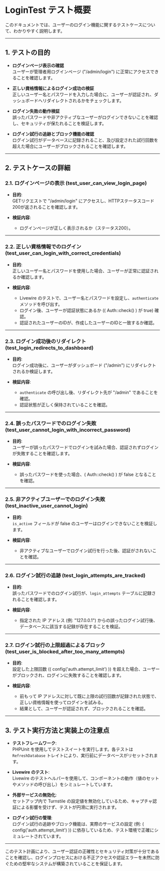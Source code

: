 # LoginTest テスト概要

このドキュメントでは、ユーザーのログイン機能に関するテストケースについて、わかりやすく説明します。

---

## 1. テストの目的

- **ログインページ表示の確認**  
  ユーザーが管理者用ログインページ ("/admin/login") に正常にアクセスできることを確認します。

- **正しい資格情報によるログイン成功の検証**  
  正しいユーザー名とパスワードを入力した場合に、ユーザーが認証され、ダッシュボードへリダイレクトされるかをチェックします。

- **ログイン失敗の動作検証**  
  誤ったパスワードや非アクティブなユーザーがログインできないことを確認し、セキュリティが保たれることを検証します。

- **ログイン試行の追跡とブロック機能の確認**  
  ログイン試行がデータベースに記録されること、及び設定された試行回数を超えた場合にユーザーがブロックされることを確認します。

---

## 2. テストケースの詳細

### 2.1. ログインページの表示 (test_user_can_view_login_page)
- **目的**:  
  GETリクエストで "/admin/login" にアクセスし、HTTPステータスコード200が返されることを確認します。

- **検証内容**:  
  - ログインページが正しく表示されるか（ステータス200）。

---

### 2.2. 正しい資格情報でのログイン (test_user_can_login_with_correct_credentials)
- **目的**:  
  正しいユーザー名とパスワードを使用した場合、ユーザーが正常に認証されるか確認します。

- **検証内容**:  
  - Livewire のテストで、ユーザー名とパスワードを設定し、`authenticate` メソッドを呼び出す。
  - ログイン後、ユーザーが認証状態にあるか (\( Auth::check() \) が true) 確認。
  - 認証されたユーザーのIDが、作成したユーザーのIDと一致するか確認。

---

### 2.3. ログイン成功後のリダイレクト (test_login_redirects_to_dashboard)
- **目的**:  
  ログイン成功後に、ユーザーがダッシュボード ("/admin") にリダイレクトされるか検証します。

- **検証内容**:  
  - `authenticate` の呼び出し後、リダイレクト先が "/admin" であることを確認。
  - 認証状態が正しく保持されていることを確認。

---

### 2.4. 誤ったパスワードでのログイン失敗 (test_user_cannot_login_with_incorrect_password)
- **目的**:  
  ユーザーが誤ったパスワードでログインを試みた場合、認証されずログインが失敗することを確認します。

- **検証内容**:  
  - 誤ったパスワードを使った場合、\( Auth::check() \) が false となることを確認。

---

### 2.5. 非アクティブユーザーでのログイン失敗 (test_inactive_user_cannot_login)
- **目的**:  
  `is_active` フィールドが false のユーザーはログインできないことを検証します。

- **検証内容**:  
  - 非アクティブなユーザーでログイン試行を行った後、認証がされないことを確認。

---

### 2.6. ログイン試行の追跡 (test_login_attempts_are_tracked)
- **目的**:  
  誤ったパスワードでのログイン試行が、`login_attempts` テーブルに記録されることを確認します。

- **検証内容**:  
  - 指定された IP アドレス (例: "127.0.0.1") からの誤ったログイン試行後、データベースに該当する記録が存在することを検証。

---

### 2.7. ログイン試行の上限超過によるブロック (test_user_is_blocked_after_too_many_attempts)
- **目的**:  
  設定した上限回数 (\( config('auth.attempt_limit') \)) を超えた場合、ユーザーがブロックされ、ログインに失敗することを確認します。

- **検証内容**:  
  - 前もって IP アドレスに対して既に上限の試行回数が記録された状態で、正しい資格情報を使ってログインを試みる。
  - 結果として、ユーザーが認証されず、ブロックされることを確認。

---

## 3. テスト実行方法と実装上の注意点

- **テストフレームワーク**:  
  PHPUnit を使用してテストスイートを実行します。各テストは `RefreshDatabase` トレイトにより、実行前にデータベースがリセットされます。

- **Livewire のテスト**:  
  Livewire のテストヘルパーを使用して、コンポーネントの動作（値のセットやメソッドの呼び出し）をシミュレートしています。

- **外部サービスの無効化**:  
  セットアップ内で Turnstile の設定値を無効化しているため、キャプチャ認証による影響を受けず、テストが円滑に実行されます。

- **ログイン試行の管理**:  
  ログイン試行の追跡やブロック機能は、実際のサービスの設定 (例: \( config('auth.attempt_limit') \)) に依存しているため、テスト環境で正確にシミュレートされています。

---

このテスト計画により、ユーザー認証の正確性とセキュリティ対策が十分であることを確認し、ログインプロセスにおける不正アクセスや認証エラーを未然に防ぐための堅牢なシステムが構築されていることを保証します。
